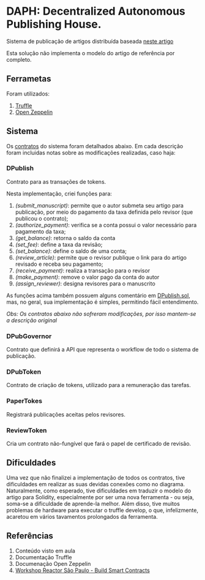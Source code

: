 # DAPH: Decentralized Autonomous Publishing House.
Sistema de publicação de artigos distribuída baseada [neste artigo](https://www.scielo.br/j/mioc/a/pGbLcFHfhKGvXvTYPcGrfWw/?lang=en)

Esta solução não implementa o modelo do artigo de referência por completo.

## Ferrametas
Foram utilizados:

1. [Truffle](https://www.trufflesuite.com/docs/truffle/getting-started/creating-a-project)
2. [Open Zeppelin](https://github.com/openzeppelin/openzeppelin-contracts)

## Sistema
Os [contratos](contracts) do sistema foram detalhados abaixo. Em cada descrição foram incluidas notas sobre as modificações realizadas, caso haja: 

### DPublish
Contrato para as transações de tokens. 

Nesta implementação, criei funções para:

1. *(submit_manuscript)*: permite que o autor submeta seu artigo para publicação, por meio do pagamento da taxa definida pelo revisor (que publicou o contrato);
2. *(authorize_payment)*: verifica se a conta possui o valor necessário para pagamento da taxa;
3. *(get_balance)*: retorna o saldo da conta
4. *(set_fee)*: define a taxa da revisão;
5. *(set_balance)*: define o saldo de uma conta;
6. *(review_article)*: permite que o revisor publique o link para do artigo revisado e receba seu pagamento;
7. *(receive_payment)*: realiza a transação para o revisor
8. *(make_payment)*: remove o valor pago da conta do autor
9. *(assign_reviewer)*: designa revisores para o manuscrito

As funções acima também possuem alguns comentário em [DPublish.sol](contracts/DPublish.sol), mas, no geral, sua implementação é simples, permitindo fácil entendimento.

*Obs: Os contratos abaixo não sofreram modificações, por isso mantem-se a descrição original*
### DPubGovernor
Contrato que definirá a API que representa o workflow de todo o sistema de publicação.

### DPubToken
Contrato de criação de tokens, utilizado para a remuneração das tarefas. 

### PaperTokes
Registrará publicações aceitas pelos revisores. 

### ReviewToken
Cria um contrato não-fungível que fará o papel de certificado de revisão. 


## Dificuldades

Uma vez que não finalizei a implementação de todos os contratos, tive dificuldades em realizar as suas devidas conexões como no diagrama. Naturalmente, como esperado, tive dificuldades em traduzir o modelo do artigo para Solidity, especialmente por ser uma nova ferramenta - ou seja, soma-se a dificuldade de aprende-la melhor. Além disso, tive muitos problemas de hardware para executar o truffle develop, o que, infelizmente, acaretou em vários tavamentos prolongados da ferramenta.

## Referências
1. Conteúdo visto em aula
2. Documentação Truffle
3. Documenação Open Zeppelin
4. [Workshop Reactor São Paulo - Build Smart Contracts](https://github.com/microsoft/ReactorSaoPaulo/tree/main/Workshops/Blockchain/Build_Smart_Contracts)
   
